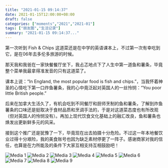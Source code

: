 ```yaml
---
title: "2021-01-15 09:14:37"
date: 2021-01-15T12:00:00+08:00
draft: false
categories: ["moments","2021","2021-01"]
tags: ["朋友圈","生活记录"]
summary: "2021-01-15 09:14:37..."
---
```


第一次听到 Fish & Chips 这道菜还是在中学的英语课本上，不过第一次有幸吃到它，是在06年去多伦多旅游的时候。

那天我和我爸在一家快餐餐厅坐下，我忐忑地点下了人生中第一道鱼和薯条，毕竟整个菜单我最拿得准发音的只有这道菜了。

课本上说：“In England, the most popular food is fish and chips.”，当我怀着神圣的心情吃下第一口炸鱼薯条，我的心中竟泛起对英国人的一丝怜悯：“You poor little British people.”

后来在加拿大生活久了，有机会吃到不同餐厅和厨师烹制的鱼和薯条，了解到炸鱼薯条的口味还是挺取决于食材品质和烹调手法的，于是对这道菜态度也有所改观（但对英国人的怜悯没有）。再加上现代饮食文化基础上的融汇改良，鱼和薯条也焕发出更新鲜多元的风采。

接到这个推广还是犹豫了一下，毕竟现在出去拍摄十分危险。不过这一年本地餐饮业过得十分艰险，我的美食账号也因为缺乏素材停更了一阵子。感谢商家对我的信任，也算是在力所能及的条件下大家互相支持互相鼓励吧！

![Media 1](/Moments/photos/2021-01-15/202101150914370.jpg)
![Media 2](/Moments/photos/2021-01-15/202101150914371.jpg)
![Media 3](/Moments/photos/2021-01-15/202101150914372.jpg)
![Media 4](/Moments/photos/2021-01-15/202101150914373.jpg)
![Media 5](/Moments/photos/2021-01-15/202101150914374.jpg)
![Media 6](/Moments/photos/2021-01-15/202101150914375.jpg)
![Media 7](/Moments/photos/2021-01-15/202101150914376.jpg)
![Media 8](/Moments/photos/2021-01-15/202101150914377.jpg)
![Media 9](/Moments/photos/2021-01-15/202101150914378.jpg)

